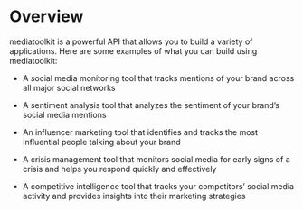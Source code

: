 # Overview

mediatoolkit is a powerful API that allows you to build a variety of applications. Here are some examples of what you can build using mediatoolkit:

- A social media monitoring tool that tracks mentions of your brand across all major social networks

- A sentiment analysis tool that analyzes the sentiment of your brand’s social media mentions

- An influencer marketing tool that identifies and tracks the most influential people talking about your brand

- A crisis management tool that monitors social media for early signs of a crisis and helps you respond quickly and effectively

- A competitive intelligence tool that tracks your competitors’ social media activity and provides insights into their marketing strategies
